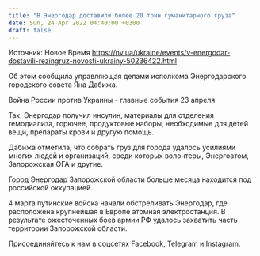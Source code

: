 ```yaml
---
title: "В Энергодар доставили более 20 тонн гуманитарного груза"
date: Sun, 24 Apr 2022 04:40:00 +0300
draft: false
---
```

Источник: Новое Время https://nv.ua/ukraine/events/v-energodar-dostavili-rezingruz-novosti-ukrainy-50236422.html


Об этом сообщила управляющая делами исполкома Энергодарского городского совета Яна Дабижа.

Война России против Украины - главные события 23 апреля

Так, Энергодар получил инсулин, материалы для отделения гемодиализа, горючее, продуктовые наборы, необходимые для детей вещи, препараты крови и другую помощь.

Дабижа отметила, что собрать груз для города удалось усилиями многих людей и организаций, среди которых волонтеры, Энергоатом, Запорожская ОГА и другие.

Город Энергодар Запорожской области больше месяца находится под российской оккупацией.

4 марта путинские войска начали обстреливать Энергодар, где расположена крупнейшая в Европе атомная электростанция. В результате ожесточенных боев армии РФ удалось захватить часть территории Запорожской области.

Присоединяйтесь к нам в соцсетях Facebook, Telegram и Instagram.
